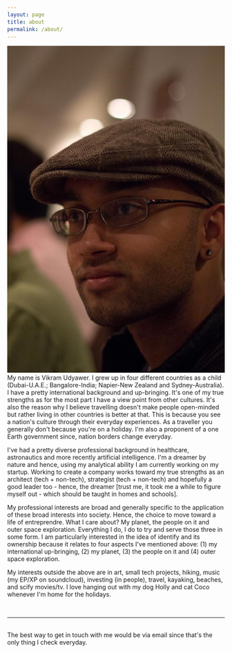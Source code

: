 ```yaml
---
layout: page
title: about
permalink: /about/
---
```


<img class="col one right" src="/img/profpic.jpg">

<br/>
My name is Vikram Udyawer. I grew up in four different countries as a child (Dubai-U.A.E.; Bangalore-India; Napier-New Zealand and Sydney-Australia). I have a pretty international background and up-bringing. It's one of my true strengths as for the most part I have a view point from other cultures. It's also the reason why I believe travelling doesn't make people open-minded but rather living in other countries is better at that. This is because you see a nation's culture through their everyday experiences. As a traveller you generally don't because you're on a holiday. I'm also a proponent of a one Earth government since, nation borders change everyday.

I've had a pretty diverse professional background in healthcare, astronautics and more recently artificial intelligence. I'm a dreamer by nature and hence, using my analytical ability I am currently working on my startup. Working to create a company works toward my true strengths as an architect (tech + non-tech), strategist (tech + non-tech) and hopefully a good leader too - hence, the dreamer [trust me, it took me a while to figure myself out - which should be taught in homes and schools]. 

My professional interests are broad and generally specific to the application of these broad interests into society. Hence, the choice to move toward a life of entreprendre. What I care about? My planet, the people on it and outer space exploration. Everything I do, I do to try and  serve those three in some form. I am particularly interested in the idea of identify and its ownership because it relates to four aspects I've mentioned above: (1) my international up-bringing, (2) my planet, (3) the people on it and (4) outer space exploration.

My interests outside the above are in art, small tech projects, hiking, music (my EP/XP on soundcloud), investing (in people), travel, kayaking, beaches, and scify movies/tv. I love hanging out with my dog Holly and cat Coco whenever I'm home for the holidays.


<br/>
<hr/>
<br/>
<span class="contacticon center">
	<a href="mailto:vickudyawer@hotmail.com"><i class="fa fa-envelope-square"></i></a>
	<a href="https://github.com/witwiki" target="_blank"><i class="fa fa-github-square"></i></a>
	<a href="https://angel.co/witwiki" target="_blank"><i class="fa fa-angellist"></i></a>
	<a href="http://earoshthime.tumblr.com/" target="_blank"><i class="fa fa-tumblr-square"></i></a>
	<a href="https://soundcloud.com/witwiki3" target="_blank"><i class="fa fa-soundcloud"></i></a>
	<a href="https://medium.com/my-soul" target="_blank"><i class="fa fa-medium"></i></a>
	<a href="https://twitter.com/vikudyawer" target="_blank"><i class="fa fa-twitter-square"></i></a>
	<a href="#" target="_blank"><i class="fa fa-btc"></i></a>
</span>

<div class="col three caption">
	The best way to get in touch with me would be via email since that's the only thing I check everyday.
</div>

